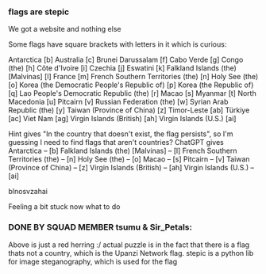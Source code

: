 ### flags are stepic

We got a website and nothing else

Some flags have square brackets with letters in it which is curious:

Antarctica [b]
Australia [c]
Brunei Darussalam [f]
Cabo Verde [g] 
Congo (the) [h] 
Côte d'Ivoire [i] 
Czechia [j] 
Eswatini [k] 
Falkland Islands (the) [Malvinas] [l]
France [m]
French Southern Territories (the) [n]
Holy See (the) [o]
Korea (the Democratic People's Republic of) [p]
Korea (the Republic of) [q]
Lao People's Democratic Republic (the) [r]
Macao [s]
Myanmar [t]
North Macedonia [u]
Pitcairn [v]
Russian Federation (the) [w]
Syrian Arab Republic (the) [y]
Taiwan (Province of China) [z]
Timor-Leste [ab]
Türkiye [ac]
Viet Nam [ag]
Virgin Islands (British) [ah]
Virgin Islands (U.S.) [ai]

Hint gives "In the country that doesn't exist, the flag persists", so I'm guessing I need to find flags that aren't countries? ChatGPT gives
Antarctica – [b]
Falkland Islands (the) [Malvinas] – [l]
French Southern Territories (the) – [n]
Holy See (the) – [o]
Macao – [s]
Pitcairn – [v]
Taiwan (Province of China) – [z]
Virgin Islands (British) – [ah]
Virgin Islands (U.S.) – [ai]

blnosvzahai

Feeling a bit stuck now what to do

### DONE BY SQUAD MEMBER tsumu & Sir_Petals:

Above is just a red herring :/ actual puzzle is in the fact that there is a flag thats not a country, which is the Upanzi Network flag. stepic is a python lib for image steganography, which is used for the flag